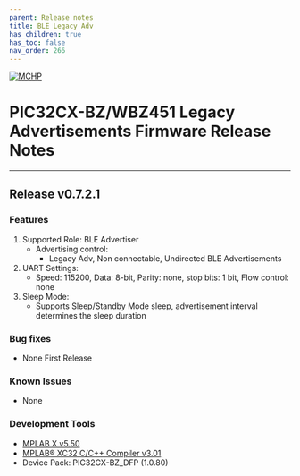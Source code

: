 ```yaml
---
parent: Release notes
title: BLE Legacy Adv
has_children: true
has_toc: false
nav_order: 266
---
```


[![MCHP](https://www.microchip.com/ResourcePackages/Microchip/assets/dist/images/logo.png)](https://www.microchip.com)
# PIC32CX-BZ/WBZ451 Legacy Advertisements Firmware Release Notes
____
## Release v0.7.2.1

### Features
1. Supported Role: BLE Advertiser
   - Advertising control:
     - Legacy Adv, Non connectable, Undirected BLE Advertisements
2. UART Settings:
   - Speed: 115200, Data: 8-bit, Parity: none, stop bits: 1 bit, Flow control: none
3. Sleep Mode:
   - Supports Sleep/Standby Mode sleep, advertisement interval determines the sleep duration


### Bug fixes
- None First Release

### Known Issues
- None

### Development Tools
- [MPLAB X v5.50]((https://www.microchip.com/en-us/development-tools-tools-and-software/mplab-xc-compilers))
- [MPLAB® XC32 C/C++ Compiler v3.01](https://www.microchip.com/en-us/development-tools-tools-and-software/mplab-xc-compilers#tabs) 
- Device Pack: PIC32CX-BZ_DFP (1.0.80)
